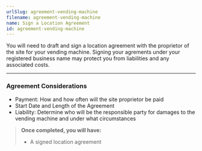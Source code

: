 ```yaml
---
urlSlug: agreement-vending-machine
filename: agreement-vending-machine
name: Sign a Location Agreement
id: agreement-vending-machine
---
```

You will need to draft and sign a location agreement with the proprietor of the site for your vending machine. Signing your agrements under your registered business name may protect you from liabilities and any associated costs.

---
### Agreement Considerations
- Payment: How and how often will the site proprietor be paid
- Start Date and Length of the Agreement
- Liability: Determine who will be the responsible party for damages to the vending machine and under what circumstances

>**Once completed, you will have:**
>- A signed location agreement
